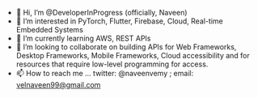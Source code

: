 - 👋 Hi, I’m @DeveloperInProgress (officially, Naveen)
- 👀 I’m interested in PyTorch, Flutter, Firebase, Cloud, Real-time Embedded Systems
- 🌱 I’m currently learning AWS, REST APIs
- 💞️ I’m looking to collaborate on building APIs for Web Frameworks, Desktop Frameworks, Mobile Frameworks, Cloud accessibility and for resources that require low-level programming for access.
- 📫 How to reach me ... twitter: @naveenvemy ; email: velnaveen99@gmail.com

